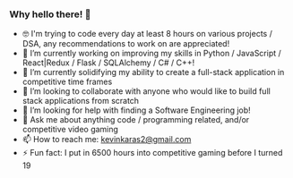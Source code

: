 ### Why hello there! 👋

- 🤓 I'm trying to code every day at least 8 hours on various projects / DSA, any recommendations to work on are appreciated!
- 🔭 I’m currently working on improving my skills in Python / JavaScript / React|Redux / Flask / SQLAlchemy / C# / C++!
- 🌱 I’m currently solidifying my ability to create a full-stack application in competitive time frames
- 👯 I’m looking to collaborate with anyone who would like to build full stack applications from scratch
- 🤔 I’m looking for help with finding a Software Engineering job!
- 💬 Ask me about anything code / programming related, and/or competitive video gaming
- 📫 How to reach me: kevinkaras2@gmail.com
- ⚡ Fun fact: I put in 6500 hours into competitive gaming before I turned 19


